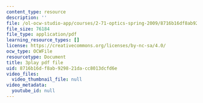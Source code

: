 ```yaml
---
content_type: resource
description: ''
file: /ol-ocw-studio-app/courses/2-71-optics-spring-2009/8716b16df8ab929821dacc8013dcfd6e_IpFIp68ODNI.pdf
file_size: 76184
file_type: application/pdf
learning_resource_types: []
license: https://creativecommons.org/licenses/by-nc-sa/4.0/
ocw_type: OCWFile
resourcetype: Document
title: 3play pdf file
uid: 8716b16d-f8ab-9298-21da-cc8013dcfd6e
video_files:
  video_thumbnail_file: null
video_metadata:
  youtube_id: null
---
```

